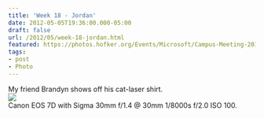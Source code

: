 ```yaml
---
title: 'Week 18 - Jordan'
date: 2012-05-05T19:36:00.000-05:00
draft: false
url: /2012/05/week-18-jordan.html
featured: https://photos.hofker.org/Events/Microsoft/Campus-Meeting-2012/i-xCKFjJr/0/L/MG0087-L.jpg
tags: 
- post
- Photo
---
```


My friend Brandyn shows off his cat-laser shirt.  
[![](https://photos.hofker.org/Events/Microsoft/Campus-Meeting-2012/i-xCKFjJr/0/L/MG0087-L.jpg)](https://photos.hofker.org/Events/Microsoft/Campus-Meeting-2012/22787767_DXBrT9#!i=1828200070&k=xCKFjJr)  
Canon EOS 7D with Sigma 30mm f/1.4 @ 30mm 1/8000s f/2.0 ISO 100.